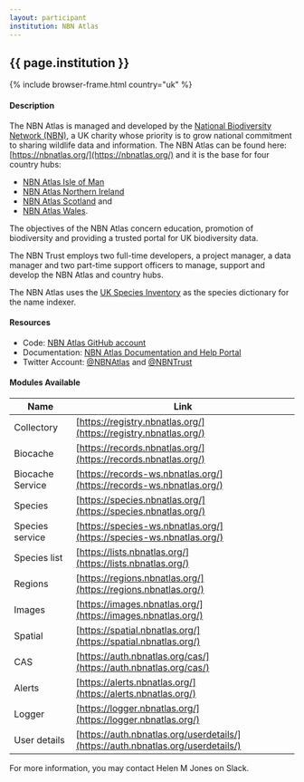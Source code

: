 ```yaml
---
layout: participant
institution: NBN Atlas
---
```


## {{ page.institution }}

{% include browser-frame.html country="uk" %}

#### Description 

The NBN Atlas is managed and developed by the [National Biodiversity Network (NBN)](http://nbn.org.uk/), a UK charity whose priority is to grow national commitment to sharing wildlife data and information. The NBN Atlas can be found here: [https://nbnatlas.org/](https://nbnatlas.org/) and it is the base for four country hubs: 
- [NBN Atlas Isle of Man](/participants/nbnatlas-isle-man) 
- [NBN Atlas Northern Ireland](/participants/nbnatlas-northern-ireland)
- [NBN Atlas Scotland](/participants/nbnatlas-scotland) and 
- [NBN Atlas Wales](/participants/nbnatlas-wales).

The objectives of the NBN Atlas concern education, promotion of biodiversity and providing a trusted portal for UK biodiversity data.

The NBN Trust employs two full-time developers, a project manager, a data manager and two part-time support officers to manage, support and develop the NBN Atlas and country hubs.

The NBN Atlas uses the [UK Species Inventory](http://www.nhm.ac.uk/our-science/data/uk-species/species/index.html) as the species dictionary for the name indexer.

#### Resources

- Code: [NBN Atlas GitHub account](https://github.com/nbnuk)
- Documentation: [NBN Atlas Documentation and Help Portal](https://docs.nbnatlas.org/)
- Twitter Account: [@NBNAtlas](https://twitter.com/NBNAtlas) and [@NBNTrust](https://twitter.com/NBNTrust)

#### Modules Available 

| Name             | Link                                                                             |
|------------------|----------------------------------------------------------------------------------|
| Collectory       | [https://registry.nbnatlas.org/](https://registry.nbnatlas.org/)                 |
| Biocache         | [https://records.nbnatlas.org/](https://records.nbnatlas.org/)                   |
| Biocache Service | [https://records-ws.nbnatlas.org/](https://records-ws.nbnatlas.org/)             |
| Species          | [https://species.nbnatlas.org/](https://species.nbnatlas.org/)                   |
| Species service  | [https://species-ws.nbnatlas.org/](https://species-ws.nbnatlas.org/)             |
| Species list     | [https://lists.nbnatlas.org/](https://lists.nbnatlas.org/)                       |
| Regions          | [https://regions.nbnatlas.org/](https://regions.nbnatlas.org/)                   |
| Images           | [https://images.nbnatlas.org/](https://images.nbnatlas.org/)                     |
| Spatial          | [https://spatial.nbnatlas.org/](https://spatial.nbnatlas.org/)                   |
| CAS              | [https://auth.nbnatlas.org/cas/](https://auth.nbnatlas.org/cas/)                 |
| Alerts           | [https://alerts.nbnatlas.org/](https://alerts.nbnatlas.org/)                     |
| Logger           | [https://logger.nbnatlas.org/](https://logger.nbnatlas.org/)                     |
| User details     | [https://auth.nbnatlas.org/userdetails/](https://auth.nbnatlas.org/userdetails/) |



For more information, you may contact Helen M Jones on Slack.
